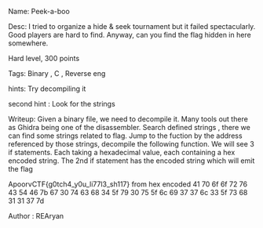 Name: Peek-a-boo

Desc: I tried to organize a hide & seek tournament but it failed spectacularly. Good players are hard to find.
Anyway, can you find the flag hidden in here somewhere.

Hard level, 300 points

Tags: Binary , C , Reverse eng

hints: Try decompiling it

second hint : Look for the strings

Writeup:
Given a binary file, we need to decompile it. Many tools out there as Ghidra being one of the disassembler. Search defined strings , there we can find some strings related to flag. Jump to the fuction by the address referenced by those strings, decompile the following function. We will see 3 if statements. Each taking a hexadecimal value, each containing a hex encoded string. The 2nd if statement has the encoded string which will emit the flag 

ApoorvCTF{g0tch4_y0u_li77l3_sh117} from hex encoded 41 70 6f 6f 72 76 43 54 46 7b 67 30 74 63 68 34 5f 79 30 75 5f 6c 69 37 37 6c 33 5f 73 68 31 31 37 7d

Author : REAryan